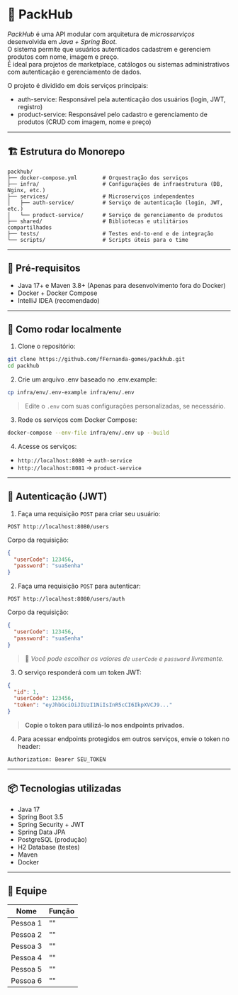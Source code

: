 # 🧩 PackHub

*PackHub* é uma API modular com arquitetura de *microsserviços* desenvolvida em *Java + Spring Boot*.  
O sistema permite que usuários autenticados cadastrem e gerenciem produtos com nome, imagem e preço.  
É ideal para projetos de marketplace, catálogos ou sistemas administrativos com autenticação e gerenciamento de dados.

O projeto é dividido em dois serviços principais:

- auth-service: Responsável pela autenticação dos usuários (login, JWT, registro)
- product-service: Responsável pelo cadastro e gerenciamento de produtos (CRUD com imagem, nome e preço)

---

## 🏗️ Estrutura do Monorepo

```
packhub/
├── docker-compose.yml        # Orquestração dos serviços
├── infra/                    # Configurações de infraestrutura (DB, Nginx, etc.)
├── services/                 # Microserviços independentes
│   ├── auth-service/         # Serviço de autenticação (login, JWT, etc.)
│   └── product-service/      # Serviço de gerenciamento de produtos
├── shared/                   # Bibliotecas e utilitários compartilhados
├── tests/                    # Testes end-to-end e de integração
└── scripts/                  # Scripts úteis para o time
```

---

## 🧪 Pré-requisitos

- Java 17+ e Maven 3.8+ (Apenas para desenvolvimento fora do Docker)
- Docker + Docker Compose
- IntelliJ IDEA (recomendado)

---

## 🚀 Como rodar localmente

1. Clone o repositório:

```bash
git clone https://github.com/fFernanda-gomes/packhub.git
cd packhub
```

2. Crie um arquivo .env baseado no .env.example:

```bash
cp infra/env/.env-example infra/env/.env
```
> Edite o `.env` com suas configurações personalizadas, se necessário.
> 

3. Rode os serviços com Docker Compose:

```bash
docker-compose --env-file infra/env/.env up --build
```

4. Acesse os serviços:

- `http://localhost:8080` → `auth-service`
- `http://localhost:8081` → `product-service`

---

## 🔐 Autenticação (JWT)

1. Faça uma requisição `POST` para criar seu usuário:
```
POST http://localhost:8080/users
```

Corpo da requisição:

```json
{
  "userCode": 123456,
  "password": "suaSenha"
}
```

2. Faça uma requisição `POST` para autenticar:

```
POST http://localhost:8080/users/auth
```

Corpo da requisição:

```json
{
  "userCode": 123456,
  "password": "suaSenha"
}
```
> 🔸 *Você pode escolher os valores de `userCode` e `password` livremente.*

3. O serviço responderá com um token JWT:

```json
{
  "id": 1,
  "userCode": 123456,
  "token": "eyJhbGciOiJIUzI1NiIsInR5cCI6IkpXVCJ9..."
}
```
> **Copie o token para utilizá-lo nos endpoints privados.**

4. Para acessar endpoints protegidos em outros serviços, envie o token no header:

```
Authorization: Bearer SEU_TOKEN
```

---

## 📦 Tecnologias utilizadas

- Java 17
- Spring Boot 3.5
- Spring Security + JWT
- Spring Data JPA
- PostgreSQL (produção)
- H2 Database (testes)
- Maven
- Docker

---

## 👥 Equipe

| Nome     | Função |
|----------|--------|
| Pessoa 1 | "" |
| Pessoa 2 | "" |
| Pessoa 3 | "" |
| Pessoa 4 | "" |
| Pessoa 5 | "" |
| Pessoa 6 | "" |

